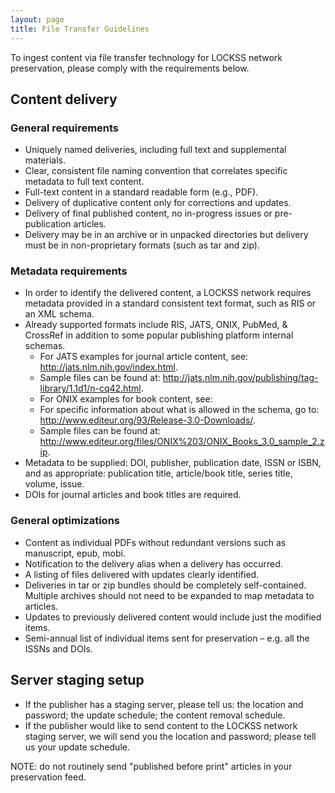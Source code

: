 ```yaml
---
layout: page
title: File Transfer Guidelines
---
```


To ingest content via file transfer technology for LOCKSS network preservation, please comply with the requirements below.

## Content delivery

### General requirements
* Uniquely named deliveries, including full text and supplemental materials.
* Clear, consistent file naming convention that correlates specific metadata to full text content.
* Full-text content in a standard readable form (e.g., PDF).
* Delivery of duplicative content only for corrections and updates.
* Delivery of final published content, no in-progress issues or pre-publication articles.
* Delivery may be in an archive or in unpacked directories but delivery must be in non-proprietary formats (such as tar and zip).

### Metadata requirements
* In order to identify the delivered content, a LOCKSS network requires metadata provided in a standard consistent text format, such as RIS or an XML schema. 
* Already supported formats include RIS, JATS, ONIX, PubMed, & CrossRef in addition to some popular publishing platform internal schemas.  
  * For JATS examples for journal article content, see: http://jats.nlm.nih.gov/index.html.
  * Sample files can be found at: http://jats.nlm.nih.gov/publishing/tag-library/1.1d1/n-cq42.html.
  * For ONIX examples for book content, see:
  * For specific information about what is allowed in the schema, go to: http://www.editeur.org/93/Release-3.0-Downloads/.
  * Sample files can be found at: http://www.editeur.org/files/ONIX%203/ONIX_Books_3.0_sample_2.zip.
* Metadata to be supplied: DOI, publisher, publication date, ISSN or ISBN, and as appropriate: publication title, article/book title, series title, volume, issue.
* DOIs for journal articles and book titles are required.

### General optimizations
* Content as individual PDFs without redundant versions such as manuscript, epub, mobi.
* Notification to the delivery alias when a delivery has occurred.
* A listing of files delivered with updates clearly identified.
* Deliveries in tar or zip bundles should be completely self-contained. Multiple archives should not need to be expanded to map metadata to articles.
* Updates to previously delivered content would include just the modified items.
* Semi-annual list of individual items sent for preservation – e.g. all the ISSNs and DOIs.

## Server staging setup
* If the publisher has a staging server, please tell us: the location and password; the update schedule; the content removal schedule.
* If the publisher would like to send content to the LOCKSS network staging server, we will send you the location and password; please tell us your update schedule.

NOTE: do not routinely send "published before print" articles in your preservation feed.
